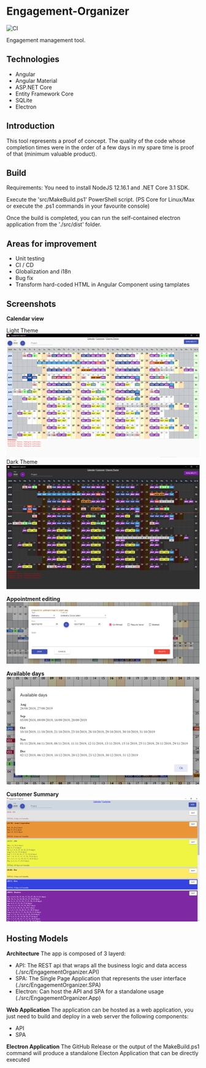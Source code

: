 # Engagement-Organizer
![CI](https://github.com/liguori/Engagement-Organizer/workflows/CI/badge.svg)

Engagement management tool. 

 ## Technologies

- Angular
- Angular Material
- ASP.NET Core
- Entity Framework Core
- SQLite
- Electron

## Introduction

This tool represents a proof of concept. The quality of the code whose completion times were in the order of a few days in my spare time is proof of that (minimum valuable product).

## Build

Requirements: You need to install NodeJS 12.16.1 and .NET Core 3.1 SDK.

Execute the 'src/MakeBuild.ps1' PowerShell script. (PS Core for Linux/Max or execute the .ps1 commands in your favourite console)

Once the build is completed, you can run the self-contained electron application from the './src/dist' folder.

## Areas for improvement

- Unit testing
- CI / CD
- Globalization and i18n
- Bug fix
- Transform hard-coded HTML in Angular Component using tamplates


## Screenshots

**Calendar view**

Light Theme
![Full fixed lenght file example](docs/CalendarView.png)
Dark Theme
![Full fixed lenght file example](docs/CalendarView_Dark.png)

**Appointment editing**
![Full fixed lenght file example](docs/AppointmentEditing.png)

**Available days**
![Full fixed lenght file example](docs/AvailableDays.png)

**Customer Summary**
![Full fixed lenght file example](docs/CustomerSummary.png)

## Hosting Models
**Architecture**
The app is composed of 3 layerd:
- API: The REST api that wraps all the business logic and data access (./src/EngagementOrganizer.API)
- SPA: The Single Page Application that represents the user interface (./src/EngagementOrganizer.SPA)
- Electron: Can host the API and SPA for a standalone usage (./src/EngagementOrganizer.App)

**Web Application**
The application can be hosted as a web application, you just need to build and deploy in a web server the following components:
- API
- SPA

**Electron Application**
The GitHub Release or the output of the MakeBuild.ps1 command will produce a standalone Electon Application that can be directly executed 